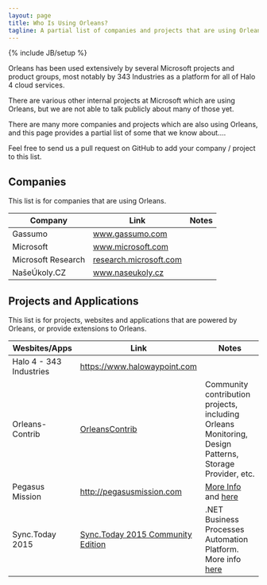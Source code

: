 ```yaml
---
layout: page
title: Who Is Using Orleans?
tagline: A partial list of companies and projects that are using Orleans
---
```

{% include JB/setup %}


Orleans has been used extensively by several Microsoft projects and product groups, 
most notably by 343 Industries as a platform for all of Halo 4 cloud services.

There are various other internal projects at Microsoft which are using Orleans, but we are not able to talk publicly about many of those yet.

There are many more companies and projects which are also using Orleans, and this page provides a partial list of some that we know about....

Feel free to send us a pull request on GitHub to add your company / project to this list.


## Companies

This list is for companies that are using Orleans.

Company|Link|Notes
---------|------|-------
Gassumo  | <a href="http://gassumo.com" target="_blank">www.gassumo.com</a>|
Microsoft  | <a href="http://www.microsoft.com" target="_blank">www.microsoft.com</a>|
Microsoft Research  |  <a href="http://research.microsoft.com" target="_blank">research.microsoft.com</a>|
NašeÚkoly.CZ    |<a href="http://naseukoly.cz" target="_blank">www.naseukoly.cz</a>|


## Projects and Applications

This list is for projects, websites and applications that are powered by Orleans, or provide extensions to Orleans.

Wesbites/Apps|Link|Notes
-------------|----|-----
Halo 4 - 343 Industries|<a href="https://www.halowaypoint.com" target="_blank">https://www.halowaypoint.com</a>|
Orleans-Contrib|<a href="https://github.com/OrleansContrib" target="_blank">OrleansContrib</a>|Community contribution projects, including Orleans Monitoring, Design Patterns, Storage Provider, etc.|
Pegasus Mission|<a href="http://pegasusmission.com," target="_blank">http://pegasusmission.com</a>|[More Info](http://pegasusmission.com/2015/03/04/orleans-above-the-cloud-piraeus-overview/) and [here](https://github.com/dotnet/orleans/issues/99#issuecomment-74697629)|
Sync.Today 2015|<a href="https://github.com/SyncToday/synctoday2015" target="_blank">Sync.Today 2015 Community Edition</a>|.NET Business Processes Automation Platform. More info [here](http://www.naseukoly.cz/home/synctoday)|

